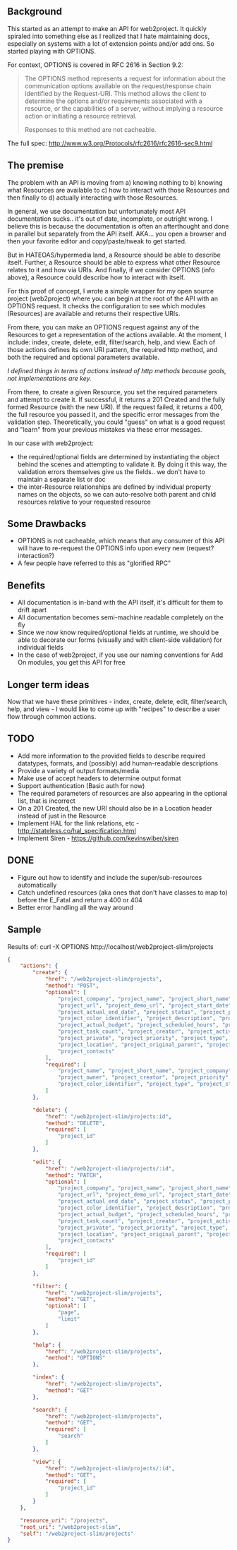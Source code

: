 
Background
----------------

This started as an attempt to make an API for web2project. It quickly spiraled into something else as I realized that I hate maintaining docs, especially on systems with a lot of extension points and/or add ons. So started playing with OPTIONS.

For context, OPTIONS is covered in RFC 2616 in Section 9.2:

> The OPTIONS method represents a request for information about the communication options available on the request/response chain identified by the Request-URI. This method allows the client to determine the options and/or requirements associated with a resource, or the capabilities of a server, without implying a resource action or initiating a resource retrieval.
>
> Responses to this method are not cacheable.

The full spec: http://www.w3.org/Protocols/rfc2616/rfc2616-sec9.html

The premise
----------------

The problem with an API is moving from a) knowing nothing to b) knowing what Resources are available to c) how to interact with those Resources and then finally to d) actually interacting with those Resources.

In general, we use documentation but unfortunately most API documentation sucks.. it's out of date, incomplete, or outright wrong. I believe this is because the documentation is often an afterthought and done in parallel but separately from the API itself. AKA... you open a browser and then your favorite editor and copy/paste/tweak to get started.

But in HATEOAS/hypermedia land, a Resource should be able to describe itself. Further, a Resource should be able to express what other Resource relates to it and how via URIs. And finally, if we consider OPTIONS (info above), a Resource could describe how to interact with itself.


For this proof of concept, I wrote a simple wrapper for my open source project (web2project) where you can begin at the root of the API with an OPTIONS request. It checks the configuration to see which modules (Resources) are available and returns their respective URIs.

From there, you can make an OPTIONS request against any of the Resources to get a representation of the actions available. At the moment, I include: index, create, delete, edit, filter/search, help, and view. Each of those actions defines its own URI pattern, the required http method, and both the required and optional parameters available.

*I defined things in terms of actions instead of http methods because goals, not implementations are key.*

From there, to create a given Resource, you set the required parameters and attempt to create it. If successful, it returns a 201 Created and the fully formed Resource (with the new URI). If the request failed, it returns a 400, the full resource you passed it, and the specific error messages from the validation step. Theoretically, you could "guess" on what is a good request and "learn" from your previous mistakes via these error messages.

In our case with web2project:
*  the required/optional fields are determined by instantiating the object behind the scenes and attempting to validate it. By doing it this way, the validation errors themselves give us the fields.. we don't have to maintain a separate list or doc
*  the inter-Resource relationships are defined by individual property names on the objects, so we can auto-resolve both parent and child resources relative to your requested resource

Some Drawbacks
----------------

-  OPTIONS is not cacheable, which means that any consumer of this API will have to re-request the OPTIONS info upon every new (request? interaction?)
-  A few people have referred to this as "glorified RPC"

Benefits
----------------

-  All documentation is in-band with the API itself, it's difficult for them to drift apart
-  All documentation becomes semi-machine readable completely on the fly
-  Since we now know required/optional fields at runtime, we should be able to decorate our forms (visually and with client-side validation) for individual fields
-  In the case of web2project, if you use our naming conventions for Add On modules, you get this API for free

Longer term ideas
----------------

Now that we have these primitives - index, create, delete, edit, filter/search, help, and view - I would like to come up with "recipes" to describe a user flow through common actions.

TODO
----------------

-  Add more information to the provided fields to describe required datatypes, formats, and (possibly) add human-readable descriptions
-  Provide a variety of output formats/media
-  Make use of accept headers to determine output format
-  Support authentication (Basic auth for now)
-  The required parameters of resources are also appearing in the optional list, that is incorrect
-  On a 201 Created, the new URI should also be in a Location header instead of just in the Resource
-  Implement HAL for the link relations, etc - http://stateless.co/hal_specification.html
-  Implement Siren - https://github.com/kevinswiber/siren

DONE
----------------

-  Figure out how to identify and include the super/sub-resources automatically
-  Catch undefined resources (aka ones that don't have classes to map to) before the E_Fatal and return a 400 or 404
-  Better error handling all the way around

Sample
----------------

Results of: curl -X OPTIONS http://localhost/web2project-slim/projects
```json
{
    "actions": {
        "create": {
            "href": "/web2project-slim/projects",
            "method": "POST",
            "optional": [
                "project_company", "project_name", "project_short_name", "project_owner",
                "project_url", "project_demo_url", "project_start_date", "project_end_date",
                "project_actual_end_date", "project_status", "project_percent_complete",
                "project_color_identifier", "project_description", "project_target_budget",
                "project_actual_budget", "project_scheduled_hours", "project_worked_hours",
                "project_task_count", "project_creator", "project_active",
                "project_private", "project_priority", "project_type", "project_parent",
                "project_location", "project_original_parent", "project_departments",
                "project_contacts"
            ],
            "required": [
                "project_name", "project_short_name", "project_company",
                "project_owner", "project_creator", "project_priority",
                "project_color_identifier", "project_type", "project_status"
            ]
        },

        "delete": {
            "href": "/web2project-slim/projects:id",
            "method": "DELETE",
            "required": [
                "project_id"
            ]
        },

        "edit": {
            "href": "/web2project-slim/projects/:id",
            "method": "PATCH",
            "optional": [
                "project_company", "project_name", "project_short_name", "project_owner",
                "project_url", "project_demo_url", "project_start_date", "project_end_date",
                "project_actual_end_date", "project_status", "project_percent_complete",
                "project_color_identifier", "project_description", "project_target_budget",
                "project_actual_budget", "project_scheduled_hours", "project_worked_hours",
                "project_task_count", "project_creator", "project_active",
                "project_private", "project_priority", "project_type", "project_parent",
                "project_location", "project_original_parent", "project_departments",
                "project_contacts"
            ],
            "required": [
                "project_id"
            ]
        },

        "filter": {
            "href": "/web2project-slim/projects",
            "method": "GET",
            "optional": [
                "page",
                "limit"
            ]
        },

        "help": {
            "href": "/web2project-slim/projects",
            "method": "OPTIONS"
        },

        "index": {
            "href": "/web2project-slim/projects",
            "method": "GET"
        },

        "search": {
            "href": "/web2project-slim/projects",
            "method": "GET",
            "required": [
                "search"
            ]
        },

        "view": {
            "href": "/web2project-slim/projects/:id",
            "method": "GET",
            "required": [
                "project_id"
            ]
        }
    },

    "resource_uri": "/projects",
    "root_uri": "/web2project-slim",
    "self": "/web2project-slim/projects"
}
```